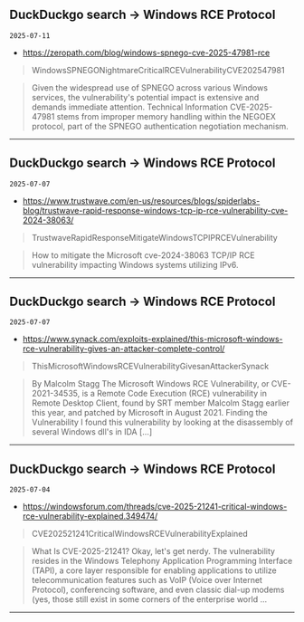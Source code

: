 ## DuckDuckgo search -> Windows RCE Protocol
`2025-07-11`

* https://zeropath.com/blog/windows-spnego-cve-2025-47981-rce

<blockquote>
 WindowsSPNEGONightmareCriticalRCEVulnerabilityCVE202547981
</blockquote>
<blockquote>
Given the widespread use of SPNEGO across various Windows services, the vulnerability's potential impact is extensive and demands immediate attention. Technical Information CVE-2025-47981 stems from improper memory handling within the NEGOEX protocol, part of the SPNEGO authentication negotiation mechanism.
</blockquote>

---

## DuckDuckgo search -> Windows RCE Protocol
`2025-07-07`

* https://www.trustwave.com/en-us/resources/blogs/spiderlabs-blog/trustwave-rapid-response-windows-tcp-ip-rce-vulnerability-cve-2024-38063/

<blockquote>
 TrustwaveRapidResponseMitigateWindowsTCPIPRCEVulnerability
</blockquote>
<blockquote>
How to mitigate the Microsoft cve-2024-38063 TCP/IP RCE vulnerability impacting Windows systems utilizing IPv6.
</blockquote>

---

## DuckDuckgo search -> Windows RCE Protocol
`2025-07-07`

* https://www.synack.com/exploits-explained/this-microsoft-windows-rce-vulnerability-gives-an-attacker-complete-control/

<blockquote>
 ThisMicrosoftWindowsRCEVulnerabilityGivesanAttackerSynack
</blockquote>
<blockquote>
By Malcolm Stagg The Microsoft Windows RCE Vulnerability, or CVE-2021-34535, is a Remote Code Execution (RCE) vulnerability in Remote Desktop Client, found by SRT member Malcolm Stagg earlier this year, and patched by Microsoft in August 2021. Finding the Vulnerability I found this vulnerability by looking at the disassembly of several Windows dll's in IDA […]
</blockquote>

---

## DuckDuckgo search -> Windows RCE Protocol
`2025-07-04`

* https://windowsforum.com/threads/cve-2025-21241-critical-windows-rce-vulnerability-explained.349474/

<blockquote>
 CVE202521241CriticalWindowsRCEVulnerabilityExplained
</blockquote>
<blockquote>
What Is CVE-2025-21241? Okay, let's get nerdy. The vulnerability resides in the Windows Telephony Application Programming Interface (TAPI), a core layer responsible for enabling applications to utilize telecommunication features such as VoIP (Voice over Internet Protocol), conferencing software, and even classic dial-up modems (yes, those still exist in some corners of the enterprise world ...
</blockquote>

---


